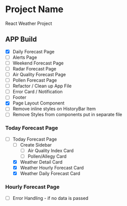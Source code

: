 # Project Name

React Weather Project

## APP Build

- [x] Daily Forecast Page
- [ ] Alerts Page
- [ ] Weekend Forecast Page
- [ ] Radar Forecast Page
- [ ] Air Quality Forecast Page
- [ ] Pollen Forecast Page
- [ ] Refactor / Clean up App File
- [ ] Error Card / Notification
- [ ] Footer
- [x] Page Layout Component
- [ ] Remove inline styles on HistoryBar Item
- [ ] Remove Styles from components put in separate file

### Today Forecast Page

- [ ] Today Forecast Page
  - [ ] Create Sidebar
    - [ ] Air Quality Index Card
    - [ ] Pollen/Allegy Card
  - [x] Weather Detail Card
  - [x] Weather Hourly Forecast Card
  - [x] Weather Daily Forecast Card

### Hourly Forecast Page

- [ ] Error Handling - if no data is passed
